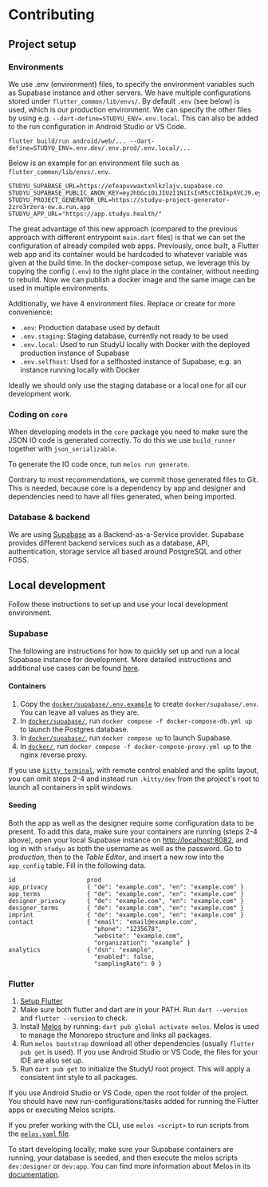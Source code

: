 # Contributing

## Project setup

### Environments

We use .env (environment) files, to specify the environment variables such as
Supabase instance and other servers. We have multiple configurations stored
under `flutter_common/lib/envs/`. By default `.env` (see below) is used, which
is our production environment. We can specify the other files by using e.g.
`--dart-define=STUDYU_ENV=.env.local`. This can also be added to the run
configuration in Android Studio or VS Code.

```shell
flutter build/run android/web/... --dart-define=STUDYU_ENV=.env.dev/.env.prod/.env.local/...
```

Below is an example for an environment file such as
`flutter_common/lib/envs/.env`.

```shell
STUDYU_SUPABASE_URL=https://efeapuvwaxtxnlkzlajv.supabase.co
STUDYU_SUPABASE_PUBLIC_ANON_KEY=eyJhbGciOiJIUzI1NiIsInR5cCI6IkpXVCJ9.eyJyb2xlIjoiYW5vbiIsImlhdCI6MTYyNTUwODMyOCwiZXhwIjoxOTQxMDg0MzI4fQ.PUirsx5Zzhj3akaStc5Djid0aAVza3ELoZ5XUTqM91A
STUDYU_PROJECT_GENERATOR_URL=https://studyu-project-generator-2zro3rzera-ew.a.run.app
STUDYU_APP_URL="https://app.studyu.health/"
```

The great advantage of this new approach (compared to the previous approach
with different entrypoint `main.dart` files) is that we can set the
configuration of already compiled web apps. Previously, once built, a Flutter
web app and its container would be hardcoded to whatever variable was given at
the build time. In the docker-compose setup, we leverage this by copying the
config (`.env`) to the right place in the container, without needing to rebuild.
Now we can publish a docker image and the same image can be used in multiple
environments.

Additionally, we have 4 environment files. Replace or create for more
convenience:

- `.env`: Production database used by default
- `.env.staging`: Staging database, currently not ready to be used
- `.env.local`: Used to run StudyU locally with Docker with the deployed
  production instance of Supabase
- `.env.selfhost`: Used for a selfhosted instance of Supabase, e.g. an instance
  running locally with Docker

Ideally we should only use the staging database or a local one for all our
development work.

### Coding on `core`

When developing models in the `core` package you need to make sure the JSON IO
code is generated correctly. To do this we use `build_runner` together with
`json_serializable`.

To generate the IO code once, run `melos run generate`.

Contrary to most recommendations, we commit those generated files to Git. This
is needed, because core is a dependency by app and designer and dependencies
need to have all files generated, when being imported.

### Database & backend

We are using [Supabase](https://supabase.com/) as a Backend-as-a-Service
provider. Supabase provides different backend services such as a database, API,
authentication, storage service all based around PostgreSQL and other FOSS.

## Local development

Follow these instructions to set up and use your local development environment.

### Supabase

The following are instructions for how to quickly set up and run a local
Supabase instance for development. More detailed instructions and additional use
cases can be found [here](docker).

#### Containers

1. Copy the [`docker/supabase/.env.example`](docker/supabase/.env.example) to
   create `docker/supabase/.env`. You can leave all values as they are.
2. In [`docker/supabase/`](docker/supabase), run `docker compose -f
   docker-compose-db.yml up` to launch the Postgres database.
3. In [`docker/supabase/`](docker/supabase), run `docker compose up` to launch
   Supabase.
4. In [`docker/`](docker), run `docker compose -f docker-compose-proxy.yml
   up` to the nginx reverse proxy.

If you use [`kitty terminal`](https://sw.kovidgoyal.net/kitty/), with remote
control enabled and the splits layout, you can omit steps 2-4 and instead run
`.kitty/dev` from the project's root to launch all containers in split windows.

#### Seeding

Both the app as well as the designer require some configuration data to be
present. To add this data, make sure your containers are running (steps 2-4
above), open your local Supabase instance on
[http://localhost:8082](http://localhost:8082), and log in with `studyu` as both
the username as well as the password. Go to *production*, then to the *Table
Editor*, and insert a new row into the `app_config` table. Fill in the following
data.

```plain
id                    prod
app_privacy           { "de": "example.com", "en": "example.com" }
app_terms             { "de": "example.com", "en": "example.com" }
designer_privacy      { "de": "example.com", "en": "example.com" }
designer_terms        { "de": "example.com", "en": "example.com" }
imprint               { "de": "example.com", "en": "example.com" }
contact               { "email": "email@example.com",
                        "phone": "1235678",
                        "website": "example.com",
                        "organization": "example" }
analytics             { "dsn": "example",
                        "enabled": false,
                        "samplingRate": 0 }
```

### Flutter

1. [Setup Flutter](https://flutter.dev/docs/get-started/install)
2. Make sure both flutter and dart are in your PATH. Run `dart --version` and
   `flutter --version` to check.
3. Install [Melos](https://melos.invertase.dev/) by running: `dart pub global
   activate melos`. Melos is used to manage the Monorepo structure and links all
   packages.
4. Run `melos bootstrap` download all other dependencies (usually `flutter pub
   get` is used). If you use Android Studio or VS Code, the files for your IDE
   are also set up.
5. Run `dart pub get` to initialize the StudyU root project. This will apply a
   consistent lint style to all packages.

If you use Android Studio or VS Code, open the root folder of the project. You
should have new run-configurations/tasks added for running the Flutter apps or
executing Melos scripts.

If you prefer working with the CLI, use `melos <script>` to run scripts from the
[`melos.yaml` file](melos.yaml).

To start developing locally, make sure your Supabase containers are running,
your database is seeded, and then execute the melos scripts `dev:designer` or
`dev:app`. You can find more information about Melos in its
[documentation](https://melos.invertase.dev/).

